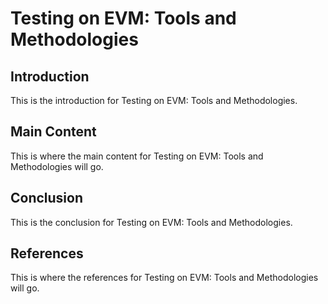 # Testing on EVM: Tools and Methodologies

## Introduction

This is the introduction for Testing on EVM: Tools and Methodologies.

## Main Content

This is where the main content for Testing on EVM: Tools and Methodologies will go.

## Conclusion

This is the conclusion for Testing on EVM: Tools and Methodologies.

## References

This is where the references for Testing on EVM: Tools and Methodologies will go.
